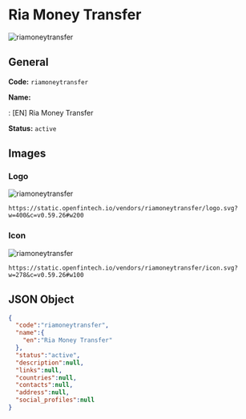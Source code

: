 
# Ria Money Transfer 
![riamoneytransfer](https://static.openfintech.io/vendors/riamoneytransfer/logo.svg?w=400&c=v0.59.26#w200)  

## General 
 
**Code:** `riamoneytransfer` 
 
**Name:** 
 
:	[EN] Ria Money Transfer 
 
**Status:** `active` 
 

## Images 

### Logo 
 
![riamoneytransfer](https://static.openfintech.io/vendors/riamoneytransfer/logo.svg?w=400&c=v0.59.26#w200)  

```
https://static.openfintech.io/vendors/riamoneytransfer/logo.svg?w=400&c=v0.59.26#w200
```  

### Icon 
 
![riamoneytransfer](https://static.openfintech.io/vendors/riamoneytransfer/icon.svg?w=278&c=v0.59.26#w100)  

```
https://static.openfintech.io/vendors/riamoneytransfer/icon.svg?w=278&c=v0.59.26#w100
```  

## JSON Object 

```json
{
  "code":"riamoneytransfer",
  "name":{
    "en":"Ria Money Transfer"
  },
  "status":"active",
  "description":null,
  "links":null,
  "countries":null,
  "contacts":null,
  "address":null,
  "social_profiles":null
}
```  
